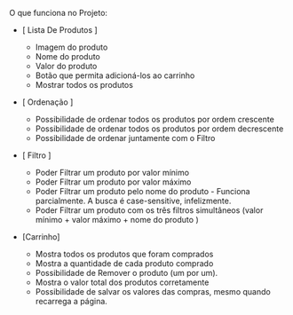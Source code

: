 O que funciona no Projeto:

- [ Lista De Produtos ]
    - Imagem do produto
    - Nome do produto
    - Valor do produto
    - Botão que permita adicioná-los ao carrinho
    - Mostrar todos os produtos
- [ Ordenação ]
    - Possibilidade de ordenar todos os produtos por ordem crescente
    - Possibilidade de ordenar todos os produtos por ordem decrescente
    - Possibilidade de ordenar juntamente com o Filtro

- [ Filtro ]
    - Poder Filtrar um produto por valor mínimo
    - Poder Filtrar um produto por valor máximo
    - Poder Filtrar um produto pelo nome do produto - Funciona parcialmente. A busca é case-sensitive, infelizmente.
    - Poder Filtrar um produto com os três filtros simultâneos (valor mínimo + valor máximo + nome do produto )

- [Carrinho]
    - Mostra todos os produtos que foram comprados
    - Mostra a quantidade de cada produto comprado
    - Possibilidade de Remover o produto (um por um).
    - Mostra o valor total dos produtos corretamente
    - Possibilidade de salvar os valores das compras, mesmo quando recarrega a página.
